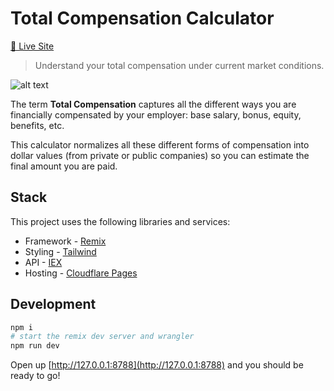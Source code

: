 # Total Compensation Calculator

[🚀 Live Site](https://tc.kyh.io)

> Understand your total compensation under current market conditions.

![alt text](https://cdn.dribbble.com/users/237579/screenshots/18254177/media/05fc481a5b735fadc969d6d905a25357.png?resize=800x600)

The term <strong>Total Compensation</strong> captures all the different ways you are financially compensated by your employer: base salary, bonus, equity, benefits, etc.

This calculator normalizes all these different forms of compensation into dollar values (from private or public companies) so you can estimate the final amount you are paid.

## Stack

This project uses the following libraries and services:

- Framework - [Remix](https://remix.run)
- Styling - [Tailwind](https://tailwindcss.com)
- API - [IEX](https://iexcloud.io/)
- Hosting - [Cloudflare Pages](https://pages.cloudflare.com/)

## Development

```sh
npm i
# start the remix dev server and wrangler
npm run dev
```

Open up [http://127.0.0.1:8788](http://127.0.0.1:8788) and you should be ready to go!

